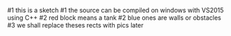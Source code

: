 #1 this is a sketch
#1 the source can be compiled on windows with VS2015 using C++
#2 red block means a tank
#2 blue ones are walls or obstacles
#3 we shall replace theses rects with pics later